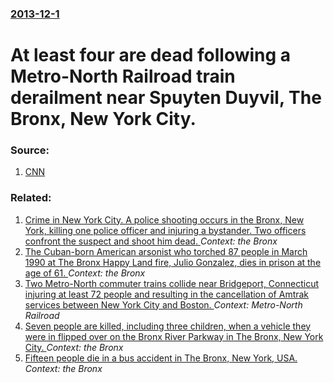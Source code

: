 ### [2013-12-1](/news/2013/12/1/index.md)

# At least four are dead following a Metro-North Railroad train derailment near Spuyten Duyvil, The Bronx, New York City. 




### Source:

1. [CNN](http://www.cnn.com/2013/12/01/travel/new-york-train-derails/index.html)

### Related:

1. [Crime in New York City. A police shooting occurs in the Bronx, New York, killing one police officer and injuring a bystander. Two officers confront the suspect and shoot him dead. ](/news/2017/07/5/crime-in-new-york-city-a-police-shooting-occurs-in-the-bronx-new-york-killing-one-police-officer-and-injuring-a-bystander-two-officers-c.md) _Context: the Bronx_
2. [The Cuban-born American arsonist who torched 87 people in March 1990 at The Bronx Happy Land fire, Julio Gonzalez, dies in prison at the age of 61. ](/news/2016/09/13/the-cuban-born-american-arsonist-who-torched-87-people-in-march-1990-at-the-bronx-happy-land-fire-julio-gonza-lez-dies-in-prison-at-the-ag.md) _Context: the Bronx_
3. [Two Metro-North commuter trains collide near Bridgeport, Connecticut injuring at least 72 people and resulting in the cancellation of Amtrak services between New York City and Boston. ](/news/2013/05/17/two-metro-north-commuter-trains-collide-near-bridgeport-connecticut-injuring-at-least-72-people-and-resulting-in-the-cancellation-of-amtrak.md) _Context: Metro-North Railroad_
4. [Seven people are killed, including three children, when a vehicle they were in flipped over on the Bronx River Parkway in The Bronx, New York City. ](/news/2012/04/29/seven-people-are-killed-including-three-children-when-a-vehicle-they-were-in-flipped-over-on-the-bronx-river-parkway-in-the-bronx-new-yor.md) _Context: the Bronx_
5. [Fifteen people die in a bus accident in The Bronx, New York, USA. ](/news/2011/03/12/fifteen-people-die-in-a-bus-accident-in-the-bronx-new-york-usa.md) _Context: the Bronx_
